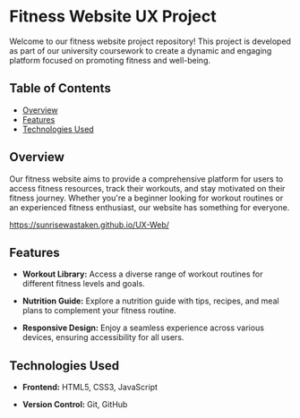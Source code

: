 # Fitness Website UX Project

Welcome to our fitness website project repository! This project is developed as part of our university coursework to create a dynamic and engaging platform focused on promoting fitness and well-being.

## Table of Contents
- [Overview](#overview)
- [Features](#features)
- [Technologies Used](#technologies-used)

## Overview

Our fitness website aims to provide a comprehensive platform for users to access fitness resources, track their workouts, and stay motivated on their fitness journey. Whether you're a beginner looking for workout routines or an experienced fitness enthusiast, our website has something for everyone.

https://sunrisewastaken.github.io/UX-Web/

## Features

- **Workout Library:** Access a diverse range of workout routines for different fitness levels and goals.

- **Nutrition Guide:** Explore a nutrition guide with tips, recipes, and meal plans to complement your fitness routine.

- **Responsive Design:** Enjoy a seamless experience across various devices, ensuring accessibility for all users.

## Technologies Used

- **Frontend:** HTML5, CSS3, JavaScript

- **Version Control:** Git, GitHub
